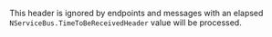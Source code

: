 This header is ignored by endpoints and messages with an elapsed `NServiceBus.TimeToBeReceivedHeader` value will be processed.
